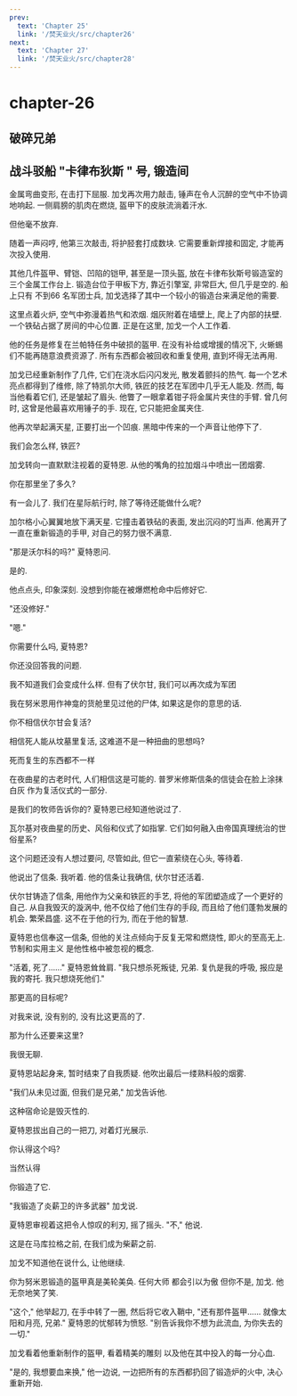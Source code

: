 ```yaml
---
prev:
  text: 'Chapter 25'
  link: '/焚天业火/src/chapter26'
next:
  text: 'Chapter 27'
  link: '/焚天业火/src/chapter28'
---
```


# chapter-26

## 破碎兄弟

## 战斗驳船 "卡律布狄斯 " 号, 锻造间

金属弯曲变形, 在击打下屈服. 加戈再次用力敲击, 锤声在令人沉醉的空气中不协调地响起. 一侧肩膀的肌肉在燃烧, 盔甲下的皮肤流淌着汗水.

但他毫不放弃.

随着一声闷哼, 他第三次敲击, 将护胫套打成数块. 它需要重新焊接和固定, 才能再次投入使用.

其他几件盔甲、臂铠、凹陷的铠甲, 甚至是一顶头盔, 放在卡律布狄斯号锻造室的三个金属工作台上. 锻造台位于甲板下方, 靠近引擎室, 非常巨大, 但几乎是空的. 船上只有 不到66 名军团士兵, 加戈选择了其中一个较小的锻造台来满足他的需要.

这里点着火炉, 空气中弥漫着热气和浓烟. 烟灰附着在墙壁上, 爬上了内部的扶壁. 一个铁砧占据了房间的中心位置. 正是在这里, 加戈一个人工作着.

他的任务是修复在兰帕特任务中破损的盔甲. 在没有补给或增援的情况下, 火蜥蜴们不能再随意浪费资源了. 所有东西都会被回收和重复使用, 直到坏得无法再用.

加戈已经重新制作了几件, 它们在浇水后闪闪发光, 散发着颤抖的热气. 每一个艺术亮点都得到了维修, 除了特凯尔大师, 铁匠的技艺在军团中几乎无人能及. 然而, 每当他看着它们, 还是皱起了眉头. 他瞥了一眼拿着钳子将金属片夹住的手臂. 曾几何时, 这曾是他最喜欢用锤子的手. 现在, 它只能把金属夹住.

他再次举起满天星, 正要打出一个凹痕. 黑暗中传来的一个声音让他停下了.

我们会怎么样, 铁匠?

加戈转向一直默默注视着的夏特恩. 从他的嘴角的拉加烟斗中喷出一团烟雾.

你在那里坐了多久?

有一会儿了. 我们在星际航行时, 除了等待还能做什么呢?

加尔格小心翼翼地放下满天星. 它撞击着铁砧的表面, 发出沉闷的叮当声. 他离开了一直在重新锻造的手甲, 对自己的努力很不满意.

"那是沃尔科的吗?" 夏特恩问.

是的.

他点点头, 印象深刻. 没想到你能在被爆燃枪命中后修好它.

"还没修好."

"嗯."

你需要什么吗, 夏特恩?

你还没回答我的问题.

我不知道我们会变成什么样. 但有了伏尔甘, 我们可以再次成为军团

我在努米恩用作神龛的货舱里见过他的尸体, 如果这是你的意思的话.

你不相信伏尔甘会复活?

相信死人能从坟墓里复活, 这难道不是一种扭曲的思想吗?

死而复生的东西都不一样

在夜曲星的古老时代, 人们相信这是可能的. 普罗米修斯信条的信徒会在脸上涂抹白灰 作为复活仪式的一部分.

是我们的牧师告诉你的? 夏特恩已经知道他说过了.

瓦尔基对夜曲星的历史、风俗和仪式了如指掌. 它们如何融入由帝国真理统治的世俗星系?

这个问题还没有人想过要问, 尽管如此, 但它一直萦绕在心头, 等待着.

他说出了信条. 我听着. 他的信条让我确信, 伏尔甘还活着.

伏尔甘铸造了信条, 用他作为父亲和铁匠的手艺, 将他的军团塑造成了一个更好的自己. 从自我毁灭的漩涡中, 他不仅给了他们生存的手段, 而且给了他们蓬勃发展的机会. 繁荣昌盛. 这不在于他的行为, 而在于他的智慧.

夏特恩也信奉这一信条, 但他的关注点倾向于反复无常和燃烧性, 即火的至高无上. 节制和实用主义 是他性格中被忽视的概念.

"活着, 死了......" 夏特恩耸耸肩. "我只想杀死叛徒, 兄弟. 复仇是我的呼吸, 报应是我的寄托. 我只想烧死他们."

那更高的目标呢?

对我来说, 没有别的, 没有比这更高的了.

那为什么还要来这里?

我很无聊.

夏特恩站起身来, 暂时结束了自我质疑. 他吹出最后一缕熟料般的烟雾.

"我们从未见过面, 但我们是兄弟," 加戈告诉他.

这种宿命论是毁灭性的.

夏特恩拔出自己的一把刀, 对着灯光展示.

你认得这个吗?

当然认得

你锻造了它.

"我锻造了炎薪卫的许多武器" 加戈说.

夏特恩审视着这把令人惊叹的利刃, 摇了摇头. "不," 他说.

这是在马库拉格之前, 在我们成为柴薪之前.

加戈不知道他在说什么, 让他继续.

你为努米恩锻造的盔甲真是美轮美奂. 任何大师 都会引以为傲 但你不是, 加戈. 他无奈地笑了笑.

"这个," 他举起刀, 在手中转了一圈, 然后将它收入鞘中, "还有那件盔甲...... 就像太阳和月亮, 兄弟." 夏特恩的忧郁转为愤怒. "别告诉我你不想为此流血, 为你失去的一切."

加戈看着他重新制作的盔甲, 看着精美的雕刻 以及他在其中投入的每一分心血.

"是的, 我想要血来换," 他一边说, 一边把所有的东西都扔回了锻造炉的火中, 决心重新开始.
